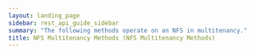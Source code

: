 ```yaml
---
layout: landing_page
sidebar: rest_api_guide_sidebar
summary: "The following methods operate on an NFS in multitenancy."
title: NFS Multitenancy Methods (NFS Multitenancy Methods)
---
```

